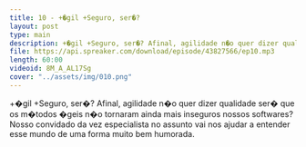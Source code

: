 ```yaml
---
title: 10 - +�gil +Seguro, ser�?
layout: post
type: main
description: +�gil +Seguro, ser�? Afinal, agilidade n�o quer dizer qualidade ser� que os m�todos �geis n�o tornaram ainda mais inseguros nossos softwares? Nosso convidado da vez especialista no assunto vai nos ajudar a entender esse mundo de uma forma muito bem humorada.
file: https://api.spreaker.com/download/episode/43827566/ep10.mp3
length: 60:00
videoid: 8M_A_AL17Sg
cover: "../assets/img/010.png"
---
```


+�gil +Seguro, ser�? Afinal, agilidade n�o quer dizer qualidade ser� que os m�todos �geis n�o tornaram ainda mais inseguros nossos softwares? Nosso convidado da vez especialista no assunto vai nos ajudar a entender esse mundo de uma forma muito bem humorada.